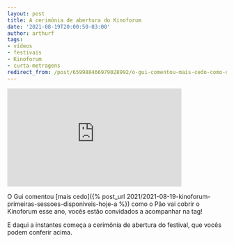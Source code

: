 ```yaml
---
layout: post
title: A cerimônia de abertura do Kinoforum
date: '2021-08-19T20:00:50-03:00'
author: arthurf
tags:
- vídeos
- festivais
- Kinoforum
- curta-metragens
redirect_from: /post/659988466979028992/o-gui-comentou-mais-cedo-como-o-p%C3%A3o-vai-cobrir-o
---
```

<iframe width="400" height="225" id="youtube_iframe" src="https://www.youtube.com/embed/_B5Ioe_Iz2c?feature=oembed&amp;enablejsapi=1&amp;origin=https://safe.txmblr.com&amp;wmode=opaque" frameborder="0" allow="accelerometer; autoplay; clipboard-write; encrypted-media; gyroscope; picture-in-picture" allowfullscreen></iframe>

O Gui comentou [mais cedo]({% post_url 2021/2021-08-19-kinoforum-primeiras-sessoes-disponiveis-hoje-a %}) como o Pão vai cobrir o Kinoforum esse ano, vocês estão convidados a acompanhar na tag!

E daqui a instantes começa a cerimônia de abertura do festival, que vocês podem conferir acima.

